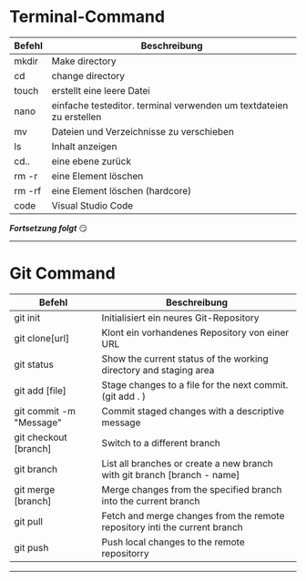 # Terminal-Command

| Befehl | Beschreibung | 
|-----|-----|
|mkdir| Make directory |           
|cd|change directory |
|touch|erstellt eine leere Datei|
|nano|einfache testeditor. terminal verwenden um textdateien zu erstellen |
|mv|Dateien und Verzeichnisse zu verschieben |
|ls|Inhalt anzeigen|
|cd..|eine ebene zurück |
|rm -r|eine Element löschen|
|rm -rf|eine Element löschen (hardcore) |
|code|Visual Studio Code|

**_Fortsetzung folgt_** :smirk:

---

# Git Command

| Befehl | Beschreibung | 
|-----|-----|
|git init| Initialisiert ein neures Git-Repository |           
|git clone[url]|Klont ein vorhandenes Repository von einer URL |
|git status|Show the current status of the working directory and staging area|
|git add [file]|Stage changes to a file for the next commit. (git add . ) |
|git commit -m "Message"|Commit staged changes with a descriptive message |
|git checkout [branch]|Switch to a different branch|
|git branch|List all branches or create a new branch with git branch [branch - name] |
|git merge [branch]|Merge changes from the specified branch into the current branch|
|git pull|Fetch and merge changes from the remote repository inti the current branch |
|git push|Push local changes to the remote repositorry|

---

